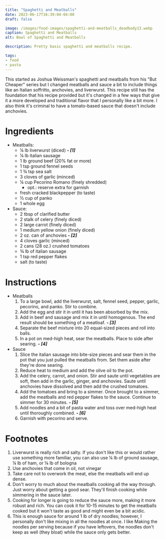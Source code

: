 ```yaml
---
title: "Spaghetti and Meatballs"
date: 2023-06-17T16:39:04-04:00
draft: false

image: /images/food-images/spaghetti-and-meatballs_deadbody13.webp
caption: Spaghetti and Meatballs
alt: Bowl of Spaghetti and Meatballs

description: Pretty basic spaghetti and meatballs recipe. 

tags:
- food
- pasta
---
```


This started as Joshua Weissman's spaghetti and meatballs from his "But Cheaper" series but I changed meatballs and sauce a bit to include things like an Italian soffritto, anchovies, and liverwurst. This recipe still has the foundation that his recipe provided but it's changed in a few ways that give it a more developed and traditional flavor that I personally like a bit more. I also think it's criminal to have a tomato-based sauce that doesn't include anchovies.

# Ingredients
- Meatballs:
    - &frac14; lb liverwurst (diced) ***- [1]***
    - &frac14; lb italian sausage
    - 1 lb ground beef (20% fat or more)
    - 1 tsp ground fennel seeds
    - 1 &frac34; tsp sea salt
    - 3 cloves of garlic (minced)
    - &frac14; cup Pecorino Romano (finely shredded)
        - opt.: reserve extra for garnish
    - fresh cracked blackpepper (to taste)
    - &frac12; cup of panko
    - 1 whole egg
- Sauce:
    - 2 tbsp of clarified butter
    - 2 stalk of celery (finely diced)
    - 2 large carrot (finely diced)
    - 1 medium yellow onion (finely diced)
    - 2 oz. can of anchovies ***- [2]***
    - 4 cloves garlic (minced)
    - 2 cans (28 oz.) crushed tomatoes
    - &frac34; lb of italian sausage
    - 1 tsp red pepper flakes
    - salt (to taste)

# Instructions
- Meatballs
    1. To a large bowl, add the liverwurst, salt, fennel seed, pepper, garlic, pecorino, and panko. Stir to combine.
    1. Add the egg and stir it in until it has been absorbed by the mix.
    1. Add in beef and sausage and mix it in until homogenous. The end result should be something of a meatloaf. ***- [3]***
    1. Separate the beef mixture into 20 equal-sized pieces and roll into balls.
    1. In a pot on med-high heat, sear the meatballs. Place to side after searing. ***- [4]***
- Sauce
    1. Slice the italian sausage into bite-size pieces and sear them in the pot that you just pulled the meatballs from. Set them aside after they're done searing.
    1. Reduce heat to medium and add the olive oil to the pot.
    1. Add the celery, carrot, and onion. Stir and saute until vegetables are soft, then add in the garlic, ginger, and anchovies. Saute until anchovies have dissolved and then add the crushed tomatoes.
    1. Add the tomatoes and bring to a simmer. Once brought to a simmer, add the meatballs and red pepper flakes to the sauce. Continue to simmer for 30 minutes. ***- [5]***
    1. Add noodles and a bit of pasta water and toss over med-high heat until thoroughly combined. ***- [6]***
    1. Garnish with pecorino and serve.

<div class="footnotes">

# Footnotes
1. Liverwurst is really rich and salty. If you don't like this or would rather use something more familiar, you can also use &frac14; lb of ground sausage, &frac14; lb of ham, or &frac18; lb of bologna
2. Use anchovies that come in oil, not vinegar
3. Take care not to overwork the meat, else the meatballs will end up dense.
4. Don't worry to much about the meatballs cooking all the way through. Just worry about getting a good sear. They'll finish cooking while simmering in the sauce later.
5. Cooking for longer is going to reduce the sauce more, making it more robust and rich. You can cook it for 10-15 minutes to get the meatballs cooked but it won't taste as good and might even be a bit acidic.
6. This is enough sauce for around 1 lb of dry noodles; however, I personally don't like mixing in all the noodles at once. I like Making the noodles per serving because if you have leftovers, the noodles don't keep as well (they bloat) while the sauce only gets better.

</div>
